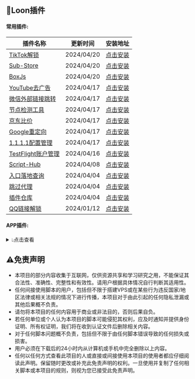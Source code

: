 ## 🎈Loon插件
#### 常用插件:
| 插件名称 | 更新时间 | 安装地址 |
| - | - | - |
| [TikTok解锁](https://raw.githubusercontent.com/mphin/ProxyTools/main/loon/plugin/Loon_TikTok.plugin) | 2024/04/20 | [点击安装](https://www.nsloon.com/openloon/import?plugin=https://raw.githubusercontent.com/mphin/ProxyTools/main/loon/plugin/Loon_TikTok.plugin) |
| [Sub-Store](https://raw.githubusercontent.com/mphin/ProxyTools/main/loon/plugin/Loon_Sub-Store.plugin) | 2024/04/20 | [点击安装](https://www.nsloon.com/openloon/import?plugin=https://raw.githubusercontent.com/mphin/ProxyTools/main/loon/plugin/Loon_Sub-Store.plugin) |
| [BoxJs](https://raw.githubusercontent.com/mphin/ProxyTools/main/loon/plugin/Loon_BoxJS.plugin) | 2024/04/20 | [点击安装](https://www.nsloon.com/openloon/import?plugin=https://raw.githubusercontent.com/mphin/ProxyTools/main/loon/plugin/Loon_BoxJS.plugin) |
| [YouTube去广告](https://raw.githubusercontent.com/mphin/ProxyTools/main/loon/plugin/Loon_YouTube_ads.plugin) | 2024/04/17 | [点击安装](https://www.nsloon.com/openloon/import?plugin=https://raw.githubusercontent.com/mphin/ProxyTools/main/loon/plugin/Loon_YouTube_ads.plugin) |
| [微信外部链接跳转](https://raw.githubusercontent.com/mphin/ProxyTools/main/loon/plugin/Loon_WeixinLinks.plugin) | 2024/04/17 | [点击安装](https://www.nsloon.com/openloon/import?plugin=https://raw.githubusercontent.com/mphin/ProxyTools/main/loon/plugin/Loon_WeixinLinks.plugin) |
| [节点检测工具](https://raw.githubusercontent.com/mphin/ProxyTools/main/loon/plugin/Loon_Node_tool.plugin) | 2024/04/17 | [点击安装](https://www.nsloon.com/openloon/import?plugin=https://raw.githubusercontent.com/mphin/ProxyTools/main/loon/plugin/Loon_Node_tool.plugin) |
| [京东比价](https://raw.githubusercontent.com/mphin/ProxyTools/main/loon/plugin/Loon_JD_Price.plugin) | 2024/04/17 | [点击安装](https://www.nsloon.com/openloon/import?plugin=https://raw.githubusercontent.com/mphin/ProxyTools/main/loon/plugin/Loon_JD_Price.plugin) |
| [Google重定向](https://raw.githubusercontent.com/mphin/ProxyTools/main/loon/plugin/Loon_Google.plugin) | 2024/04/17 | [点击安装](https://www.nsloon.com/openloon/import?plugin=https://raw.githubusercontent.com/mphin/ProxyTools/main/loon/plugin/Loon_Google.plugin) |
| [1.1.1.1配置管理](https://raw.githubusercontent.com/mphin/ProxyTools/main/loon/plugin/Loon_1.1.1.1.plugin) | 2024/04/17 | [点击安装](https://www.nsloon.com/openloon/import?plugin=https://raw.githubusercontent.com/mphin/ProxyTools/main/loon/plugin/Loon_1.1.1.1.plugin) |
| [TestFlight账户管理](https://raw.githubusercontent.com/mphin/ProxyTools/main/loon/plugin/Loon_TF_Account.plugin) | 2024/04/16 | [点击安装](https://www.nsloon.com/openloon/import?plugin=https://raw.githubusercontent.com/mphin/ProxyTools/main/loon/plugin/Loon_TF_Account.plugin) |
| [Script-Hub](https://raw.githubusercontent.com/mphin/ProxyTools/main/loon/plugin/Loon_Script-Hub.plugin) | 2024/04/08 | [点击安装](https://www.nsloon.com/openloon/import?plugin=https://raw.githubusercontent.com/mphin/ProxyTools/main/loon/plugin/Loon_Script-Hub.plugin) |
| [入口落地查询](https://raw.githubusercontent.com/mphin/ProxyTools/main/loon/plugin/Loon_Netisp.plugin) | 2024/04/04 | [点击安装](https://www.nsloon.com/openloon/import?plugin=https://raw.githubusercontent.com/mphin/ProxyTools/main/loon/plugin/Loon_Netisp.plugin) |
| [跳过代理](https://raw.githubusercontent.com/mphin/ProxyTools/main/loon/plugin/Loon_General.plugin) | 2024/04/04 | [点击安装](https://www.nsloon.com/openloon/import?plugin=https://raw.githubusercontent.com/mphin/ProxyTools/main/loon/plugin/Loon_General.plugin) |
| [插件仓库](https://raw.githubusercontent.com/mphin/ProxyTools/main/loon/plugin/Loon_Gallery.plugin) | 2024/04/04 | [点击安装](https://www.nsloon.com/openloon/import?plugin=https://raw.githubusercontent.com/mphin/ProxyTools/main/loon/plugin/Loon_Gallery.plugin) |
| [QQ链接解锁](https://raw.githubusercontent.com/mphin/ProxyTools/main/loon/plugin/Loon_QQ_Links.plugin) | 2024/01/12 | [点击安装](https://www.nsloon.com/openloon/import?plugin=https://raw.githubusercontent.com/mphin/ProxyTools/main/loon/plugin/Loon_QQ_Links.plugin) |
#### APP插件:
<details>
<summary>👆︎点击查看</summary>
<ul>

| 插件名称 | 更新时间 | 安装地址 |
| - | - | - |
| [彩云天气解锁](https://raw.githubusercontent.com/mphin/ProxyTools/main/loon/plugin/CaiYunTianQi.plugin) | 2024/04/14 | [点击安装](https://www.nsloon.com/openloon/import?plugin=https://raw.githubusercontent.com/mphin/ProxyTools/main/loon/plugin/CaiYunTianQi.plugin) |
| [美团修复DNS](https://raw.githubusercontent.com/mphin/ProxyTools/main/loon/plugin/MeiTuan_Fix.plugin) | 2024/04/08 | [点击安装](https://www.nsloon.com/openloon/import?plugin=https://raw.githubusercontent.com/mphin/ProxyTools/main/loon/plugin/MeiTuan_Fix.plugin) |
| [寻简解锁](https://raw.githubusercontent.com/mphin/ProxyTools/main/loon/plugin/XunJian.plugin) | 2024/04/08 | [点击安装](https://www.nsloon.com/openloon/import?plugin=https://raw.githubusercontent.com/mphin/ProxyTools/main/loon/plugin/XunJian.plugin) |
| [网易云音乐解锁](https://raw.githubusercontent.com/mphin/ProxyTools/main/loon/plugin/WangYiYun.plugin) | 2024/04/08 | [点击安装](https://www.nsloon.com/openloon/import?plugin=https://raw.githubusercontent.com/mphin/ProxyTools/main/loon/plugin/WangYiYun.plugin) |
| [美图秀秀解锁](https://raw.githubusercontent.com/mphin/ProxyTools/main/loon/plugin/MeiTuXiuXiu.plugin) | 2024/04/08 | [点击安装](https://www.nsloon.com/openloon/import?plugin=https://raw.githubusercontent.com/mphin/ProxyTools/main/loon/plugin/MeiTuXiuXiu.plugin) |
| [Adguard解锁](https://raw.githubusercontent.com/mphin/ProxyTools/main/loon/plugin/Adguard.plugin) | 2024/04/08 | [点击安装](https://www.nsloon.com/openloon/import?plugin=https://raw.githubusercontent.com/mphin/ProxyTools/main/loon/plugin/Adguard.plugin) |
| [芒果TV解锁](https://raw.githubusercontent.com/mphin/ProxyTools/main/loon/plugin/MangGuoTV.plugin) | 2024/04/02 | [点击安装](https://www.nsloon.com/openloon/import?plugin=https://raw.githubusercontent.com/mphin/ProxyTools/main/loon/plugin/MangGuoTV.plugin) |
| [Documents解锁](https://raw.githubusercontent.com/mphin/ProxyTools/main/loon/plugin/Documents.plugin) | 2024/04/02 | [点击安装](https://www.nsloon.com/openloon/import?plugin=https://raw.githubusercontent.com/mphin/ProxyTools/main/loon/plugin/Documents.plugin) |
| [咪咕音乐解锁](https://raw.githubusercontent.com/mphin/ProxyTools/main/loon/plugin/MiGuMusic.plugin) | 2024/04/02 | [点击安装](https://www.nsloon.com/openloon/import?plugin=https://raw.githubusercontent.com/mphin/ProxyTools/main/loon/plugin/MiGuMusic.plugin) |
| [GitHub解锁](https://raw.githubusercontent.com/mphin/ProxyTools/main/loon/plugin/Github.plugin) | 2024/03/24 | [点击安装](https://www.nsloon.com/openloon/import?plugin=https://raw.githubusercontent.com/mphin/ProxyTools/main/loon/plugin/Github.plugin) |
</ul>
</details>

## ⚠️免责声明
- 本项目的部分内容收集于互联网，仅供资源共享和学习研究之用，不能保证其合法性、准确性、完整性和有效性。请用户根据具体情况自行判断其适用性。
- 任何间接使用脚本的用户，包括但不限于搭建VPS或在某些行为违反国家/地区法律或相关法规的情况下进行传播，本项目对于由此引起的任何隐私泄漏或其他后果概不负责。
- 请勿将本项目的任何内容用于商业或非法目的，否则后果自负。
- 若任何单位或个人认为本项目的脚本可能侵犯其权利，应及时通知并提供身份证明、所有权证明，我们将在收到认证文件后删除相关内容。
- 对于任何脚本问题概不负责，包括但不限于由任何脚本错误导致的任何损失或损害。
- 用户必须在下载后的24小时内从计算机或手机中完全删除以上内容。
- 任何以任何方式查看此项目的人或直接或间接使用本项目的使用者都应仔细阅读此声明。保留随时更改或补充此免责声明的权利。一旦使用并复制了任何相关脚本或本项目的规则，则视为您已接受此免责声明。
